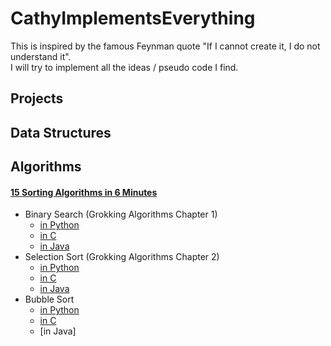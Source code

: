 # CathyImplementsEverything
This is inspired by the famous Feynman quote "If I cannot create it, I do not understand it".
<br>
I will try to implement all the ideas / pseudo code I find.

## Projects

## Data Structures

## Algorithms
#### [15 Sorting Algorithms in 6 Minutes](https://www.youtube.com/watch?v=kPRA0W1kECg)
* Binary Search (Grokking Algorithms Chapter 1)
  * [in Python](https://github.com/cathyfu1215/CathyImplementsEverything/blob/main/binary_search.py)
  * [in C](https://github.com/cathyfu1215/CathyImplementsEverything/blob/main/binary_search.c)
  * [in Java](https://github.com/cathyfu1215/CathyImplementsEverything/blob/main/BinarySearch.java)
* Selection Sort (Grokking Algorithms Chapter 2)
  * [in Python](https://github.com/cathyfu1215/CathyImplementsEverything/blob/main/selection_sort.py)
  * [in C](https://github.com/cathyfu1215/CathyImplementsEverything/blob/main/selection_sort.c)
  * [in Java](https://github.com/cathyfu1215/CathyImplementsEverything/blob/main/SelectionSort.java)
* Bubble Sort
  * [in Python](https://github.com/cathyfu1215/CathyImplementsEverything/blob/main/bubble_sort.py)
  * [in C](https://github.com/cathyfu1215/CathyImplementsEverything/blob/main/bubble_sort.c)
  * [in Java]
